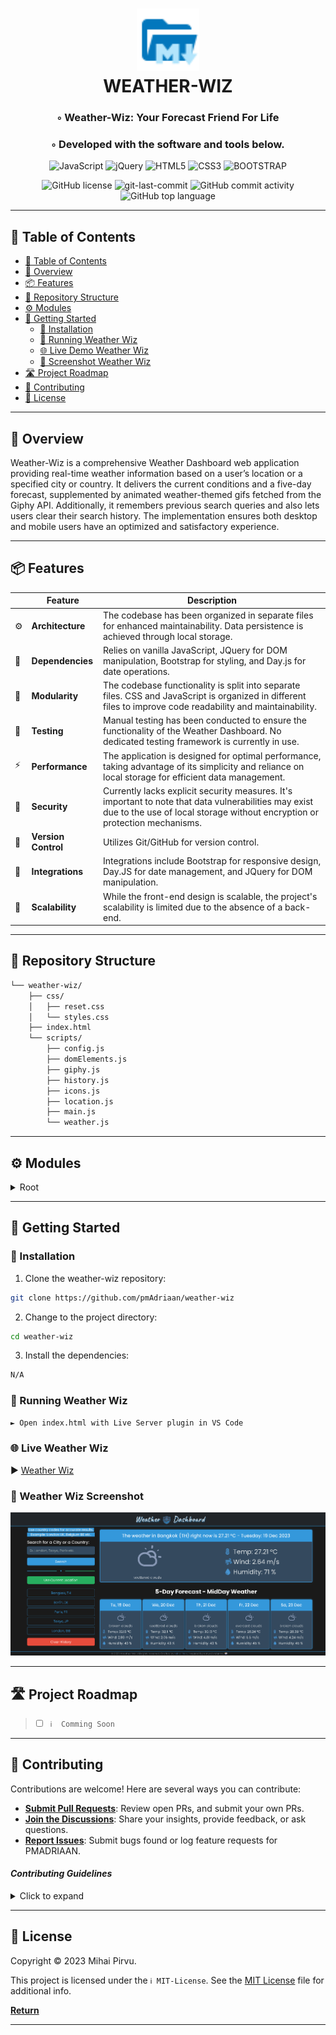 <div align="center">
<h1 align="center">
<img src="https://raw.githubusercontent.com/PKief/vscode-material-icon-theme/ec559a9f6bfd399b82bb44393651661b08aaf7ba/icons/folder-markdown-open.svg" width="100" />
<br>WEATHER-WIZ</h1>
<h3>◦ Weather-Wiz: Your Forecast Friend For Life</h3>
<h3>◦ Developed with the software and tools below.</h3>

<p align="center">
<img src="https://img.shields.io/badge/JavaScript-F7DF1E.svg?style=flat-square&logo=JavaScript&logoColor=black" alt="JavaScript" />
<img src="https://img.shields.io/badge/jQuery-0769AD.svg?style=flat-square&logo=jquery&logoColor=white" alt="jQuery" />
<img src="https://img.shields.io/badge/HTML5-E34F26.svg?style=flat-square&logo=HTML5&logoColor=white" alt="HTML5" />
<img src="https://img.shields.io/badge/CSS3-1572B6?style=&logo=css3&logoColor=white" alt="CSS3" />
<img src="https://img.shields.io/badge/Bootstrap-563D7C?style=&logo=css3&logoColor=white" alt="BOOTSTRAP" />
</p>
<img src="https://img.shields.io/github/license/pmAdriaan/weather-wiz?style=flat-square&color=5D6D7E" alt="GitHub license" />
<img src="https://img.shields.io/github/last-commit/pmAdriaan/weather-wiz?style=flat-square&color=5D6D7E" alt="git-last-commit" />
<img src="https://img.shields.io/github/commit-activity/m/pmAdriaan/weather-wiz?style=flat-square&color=5D6D7E" alt="GitHub commit activity" />
<img src="https://img.shields.io/github/languages/top/pmAdriaan/weather-wiz?style=flat-square&color=5D6D7E" alt="GitHub top language" />
</div>

---

## 📖 Table of Contents
- [📖 Table of Contents](#-table-of-contents)
- [📍 Overview](#-overview)
- [📦 Features](#-features)
- [📂 Repository Structure](#-repository-structure)
- [⚙️ Modules](#%EF%B8%8F-modules)
- [🚀 Getting Started](#-getting-started)
    - [🔧 Installation](#-installation)
    - [🤖 Running Weather Wiz](#-running-weather-wiz)
    - [🌐 Live Demo Weather Wiz](#-live-demo-weather-wiz)
    - [📸 Screenshot Weather Wiz](#--screenshot-weather-wiz)
- [🛣 Project Roadmap](#-project-roadmap)
- [🤝 Contributing](#-contributing)
- [📄 License](#-license)

---


## 📍 Overview

Weather-Wiz is a comprehensive Weather Dashboard web application providing real-time weather information based on a user’s location or a specified city or country. It delivers the current conditions and a five-day forecast, supplemented by animated weather-themed gifs fetched from the Giphy API. Additionally, it remembers previous search queries and also lets users clear their search history. The implementation ensures both desktop and mobile users have an optimized and satisfactory experience.

---


## 📦 Features

|    | Feature            | Description                                                                                                        |
|----|--------------------|--------------------------------------------------------------------------------------------------------------------|
| ⚙️ | **Architecture**   | The codebase has been organized in separate files for enhanced maintainability. Data persistence is achieved through local storage. |
| 🔗 | **Dependencies**   | Relies on vanilla JavaScript, JQuery for DOM manipulation, Bootstrap for styling, and Day.js for date operations.|
| 🧩 | **Modularity**     | The codebase functionality is split into separate files. CSS and JavaScript is organized in different files to improve code readability and maintainability.|
| 🧪 | **Testing**        | Manual testing has been conducted to ensure the functionality of the Weather Dashboard. No dedicated testing framework is currently in use.|
| ⚡️ | **Performance**    | The application is designed for optimal performance, taking advantage of its simplicity and reliance on local storage for efficient data management.|
| 🔐 | **Security**       | Currently lacks explicit security measures. It's important to note that data vulnerabilities may exist due to the use of local storage without encryption or protection mechanisms.|
| 🔀 | **Version Control**| Utilizes Git/GitHub for version control.|
| 🔌 | **Integrations**   | Integrations include Bootstrap for responsive design, Day.JS for date management, and JQuery for DOM manipulation.|
| 📶 | **Scalability**    | While the front-end design is scalable, the project's scalability is limited due to the absence of a back-end.|

---


## 📂 Repository Structure

```sh
└── weather-wiz/
    ├── css/
    │   ├── reset.css
    │   └── styles.css
    ├── index.html
    └── scripts/
        ├── config.js
        ├── domElements.js
        ├── giphy.js
        ├── history.js
        ├── icons.js
        ├── location.js
        ├── main.js
        └── weather.js

```

---


## ⚙️ Modules

<details closed><summary>Root</summary>

| File                                                                                        | Summary                                                                                                                                                                                                                                                                                                                                                                                                                                                                                                                                                                             |
| ---                                                                                         | ---                                                                                                                                                                                                                                                                                                                                                                                                                                                                                                                                                                                 |
| [index.html](https://github.com/pmAdriaan/weather-wiz/blob/main/index.html)                 | The codebase `index.html` includes a search function to find weather details by city or country, a display for the current weather and a 5-day forecast, location services to find the user's current location, and a search history which can be cleared. Visual styling is provided through Bootstrap, custom CSS and Google Fonts, while dynamic functionality is implemented by several JavaScript modules.                                                                                                           |
| [reset.css](https://github.com/pmAdriaan/weather-wiz/blob/main/css\reset.css)               | The codebase `reset.css` is to reset CSS properties, such as margin, padding, and border styles, to improve cross-browser consistency. This helps to correct issues like line height inconsistency, font size adjustments after orientation changes in iOS, and the inconsistent rendering of elements like main, h1, etc., across different browsers, creating a normalized basis for further styling.                                                                                                                          |
| [styles.css](https://github.com/pmAdriaan/weather-wiz/blob/main/css\styles.css)             | The codebase `styles.css` defines styling for elements in the index.html file, including colors, fonts, text formats, border styles, and divisions. This includes specific styles for headers, body text, buttons, search bars, separators, and cards in both desktop and mobile views. Customized properties are used for color schemes, while media queries ensure the application is mobile-responsive.                                                                                                                  |
| [config.js](https://github.com/pmAdriaan/weather-wiz/blob/main/scripts\config.js)           | The codebase `config.js` holds configuration settings, specifically API keys for Giphy and OpenWeatherMap APIs. These keys are used to fetch data from corresponding services-animated images from Giphy and weather information from OpenWeatherMap.                                                                                                                                                                             |
| [domElements.js](https://github.com/pmAdriaan/weather-wiz/blob/main/scripts\domElements.js) | The codebase `domElements.js` extracts essential HTML elements needed for the app functionality via jQuery's selection methods. These elements include the search form, today's forecast container, five-day forecast container, history container, and buttons. It also sets up constants for Bootstrap classes and FontAwesome icons related to temperature, wind speed, and humidity which are used to style these elements.                                                                                        |
| [giphy.js](https://github.com/pmAdriaan/weather-wiz/blob/main/scripts\giphy.js)             | The codebase `giphy.js` it fetches a random GIF based on weather-related tags: sun, rain, storm, etc. The chosen GIF URL is then used to append an image to a target HTML element. If the request fails, errors are appropriately handled and logged.                                                                                                                                                                                                                                                    |
| [history.js](https://github.com/pmAdriaan/weather-wiz/blob/main/scripts\history.js)         | The codebase `history.js` include saving, loading, and clearing the search history of cities. It adds new cities to the history or reorders them if already present. The history, stored in the local storage, is loaded from there. The code also manages the display of a Clear History button based on the existence of items in the history.                                                                                                                                                                 |
| [icons.js](https://github.com/pmAdriaan/weather-wiz/blob/main/scripts\icons.js)             | The `icons.js` script generates weather icons for the weather application based on OpenWeatherMap's icon codes and the period of the day (day or night). It maps weather conditions codes to a suitable day or night weather icon, then creates and returns an image element with the corresponding icon. The icons are from [Noah Blon's animated Climacons](https://github.com/noahblon/animated-climacons).                                                                                                                                                                                                                            |
| [location.js](https://github.com/pmAdriaan/weather-wiz/blob/main/scripts\location.js)       | The code from the file `location.js` of the weather-wiz web application captures functionalities related to geolocation. It uses the browser's geolocation API to acquire the current location of the user, generates a weather API query using these coordinates after which it fetches weather data. It also handles potential location errors gracefully.                                                                                                                                                                                                                          |
| [main.js](https://github.com/pmAdriaan/weather-wiz/blob/main/scripts\main.js)               | The `main.js` script initializes the weather app. At startup, it sets up event listeners, loads history, displays a Clear History button if any history is present, clears input, and fetches a random gif. It handles form submissions by parsing inputs, building a query URL, fetching weather data, and resetting the input. Weather data is then displayed, with a clear distinction between current weather and the 5-day forecast. Other functionalities include creating weather card elements with required info, displaying error messages, and clearing forecast containers. |
| [weather.js](https://github.com/pmAdriaan/weather-wiz/blob/main/scripts\weather.js)         | The `weather.js` script in the weather-wiz application handles weather data retrieval and parsing. It includes functionalities to parse search terms into city, state code, and country code; construct a weather query URL for the OpenWeatherMap API; fetch weather data from the API, handling HTTP errors and displaying data or error messages; and handling other errors related to data fetching.                                                                                                                                                                              |

</details>

---

## 🚀 Getting Started

### 🔧 Installation

1. Clone the weather-wiz repository:
```sh
git clone https://github.com/pmAdriaan/weather-wiz
```

2. Change to the project directory:
```sh
cd weather-wiz
```

3. Install the dependencies:
```sh
N/A
```

### 🤖 Running Weather Wiz

```sh
► Open index.html with Live Server plugin in VS Code
```

### 🌐 Live Weather Wiz
► [Weather Wiz](https://pmadriaan.github.io/weather-wiz/)


### 📸 Weather Wiz Screenshot

![Screenshot Weather Wiz](./assets/images/screenshot_weather-wiz.png?raw=true "weather-wiz")

---


## 🛣 Project Roadmap

> - [ ] `ℹ️  Comming Soon`


---

## 🤝 Contributing

Contributions are welcome! Here are several ways you can contribute:

- **[Submit Pull Requests](https://github.com/pmAdriaan/weather-wiz/blob/main/CONTRIBUTING.md)**: Review open PRs, and submit your own PRs.
- **[Join the Discussions](https://github.com/pmAdriaan/weather-wiz/discussions)**: Share your insights, provide feedback, or ask questions.
- **[Report Issues](https://github.com/pmAdriaan/weather-wiz/issues)**: Submit bugs found or log feature requests for PMADRIAAN.

#### *Contributing Guidelines*

<details closed>
<summary>Click to expand</summary>

1. **Fork the Repository**: Start by forking the project repository to your GitHub account.
2. **Clone Locally**: Clone the forked repository to your local machine using a Git client.
   ```sh
   git clone <your-forked-repo-url>
   ```
3. **Create a New Branch**: Always work on a new branch, giving it a descriptive name.
   ```sh
   git checkout -b new-feature-x
   ```
4. **Make Your Changes**: Develop and test your changes locally.
5. **Commit Your Changes**: Commit with a clear and concise message describing your updates.
   ```sh
   git commit -m 'Implemented new feature x.'
   ```
6. **Push to GitHub**: Push the changes to your forked repository.
   ```sh
   git push origin new-feature-x
   ```
7. **Submit a Pull Request**: Create a PR against the original project repository. Clearly describe the changes and their motivations.

Once your PR is reviewed and approved, it will be merged into the main branch.

</details>

---

## 📄 License


Copyright © 2023 Mihai Pirvu.

This project is licensed under the `ℹ️ MIT-License`. See the [MIT License](https://github.com/pmAdriaan/weather-wiz/blob/main/LICENSE) file for additional info.

[**Return**](#Top)

---
